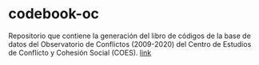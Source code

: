 # codebook-oc
Repositorio que contiene la generación del libro de códigos de la base de datos del Observatorio de Conflictos (2009-2020) del Centro de Estudios de Conflicto y Cohesión Social (COES). [link](https://rpubs.com/Andreas-Lafferte/codebook-oc)